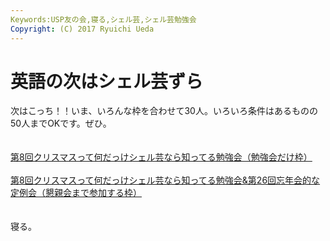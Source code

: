 ```yaml
---
Keywords:USP友の会,寝る,シェル芸,シェル芸勉強会
Copyright: (C) 2017 Ryuichi Ueda
---
```

# <!--:ja-->英語の次はシェル芸ずら<!--:-->
<!--:ja-->次はこっち！！いま、いろんな枠を合わせて30人。いろいろ条件はあるものの50人までOKです。ぜひ。<br />
<br />
<br />
<a href="http://usptomo.doorkeeper.jp/events/7265" target="_blank">第8回クリスマスって何だっけシェル芸なら知ってる勉強会（勉強会だけ枠）</a><br />
<br />
<a href="http://usptomo.doorkeeper.jp/events/7204" target="_blank">第8回クリスマスって何だっけシェル芸なら知ってる勉強会&第26回忘年会的な定例会（懇親会まで参加する枠）</a><br />
<br />
<br />
寝る。<!--:-->
